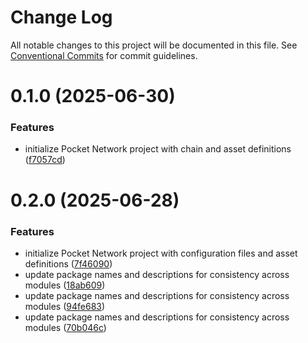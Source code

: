 # Change Log

All notable changes to this project will be documented in this file.
See [Conventional Commits](https://conventionalcommits.org) for commit guidelines.

# 0.1.0 (2025-06-30)


### Features

* initialize Pocket Network project with chain and asset definitions ([f7057cd](https://github.com/ECHOAD/pocketjs/commit/f7057cd71641a38e6f7d2b638556ae9983770e2e))






# 0.2.0 (2025-06-28)

### Features

- initialize Pocket Network project with configuration files and asset definitions ([7f46090](https://github.com/ECHOAD/pocketjs/commit/7f460904277f4dd62aa3e7595b874b059de20183))
- update package names and descriptions for consistency across modules ([18ab609](https://github.com/ECHOAD/pocketjs/commit/18ab609b9419ec5457a8f06ab87a5525243437ee))
- update package names and descriptions for consistency across modules ([94fe683](https://github.com/ECHOAD/pocketjs/commit/94fe6838a9abfb7ec9795d34f698ce5559e35126))
- update package names and descriptions for consistency across modules ([70b046c](https://github.com/ECHOAD/pocketjs/commit/70b046ca6e54dd442d07bb2657f32ef3158c0ff8))
